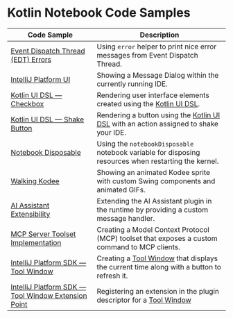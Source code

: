 # Kotlin Notebook Code Samples

| Code Sample                                                                | Description                                                                                                                                    |
|----------------------------------------------------------------------------|------------------------------------------------------------------------------------------------------------------------------------------------|
| [Event Dispatch Thread (EDT) Errors](./edt_errors.ipynb)                   | Using `error` helper to print nice error messages from Event Dispatch Thread.                                                                  |
| [IntelliJ Platform UI](./intellij_platform_ui.ipynb)                       | Showing a Message Dialog within the currently running IDE.                                                                                     |
| [Kotlin UI DSL — Checkbox](./kotlin_ui_dsl.ipynb)                          | Rendering user interface elements created using the [Kotlin UI DSL](https://plugins.jetbrains.com/docs/intellij/kotlin-ui-dsl-version-2.html). |
| [Kotlin UI DSL — Shake Button](./shake_button.ipynb)                       | Rendering a button using the [Kotlin UI DSL](https://plugins.jetbrains.com/docs/intellij/kotlin-ui-dsl-version-2.html) with an action assigned to shake your IDE.
| [Notebook Disposable](./notebook_disposable.ipynb)                         | Using the `notebookDisposable` notebook variable for disposing resources when restarting the kernel.
| [Walking Kodee](./walking_kodee.ipynb)                                     | Showing an animated Kodee sprite with custom Swing components and animated GIFs.
| [AI Assistant Extensibility](./aia_extensibility.ipynb)                    | Extending the AI Assistant plugin in the runtime by providing a custom message handler.                                                        |
| [MCP Server Toolset Implementation](./mcp.ipynb)                           | Creating a Model Context Protocol (MCP) toolset that exposes a custom command to MCP clients.
| [IntelliJ Platform SDK — Tool Window](./tool_window.ipynb)                 | Creating a [Tool Window](https://plugins.jetbrains.com/docs/intellij/tool-windows.html) that displays the current time along with a button to refresh it.
| [IntelliJ Platform SDK — Tool Window Extension Point](./tool_window.ipynb) | Registering an extension in the plugin descriptor for a [Tool Window](https://plugins.jetbrains.com/docs/intellij/tool-windows.html) 


